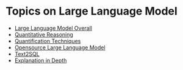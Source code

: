 # Topics on Large Language Model

- [Large Language Model Overall](slides/Slides.md)
- [Quantitative Reasoning]()
- [Quantification Techniques]()
- [Opensource Large Language Model]()
- [Text2SQL]()
- [Explanation in Depth]()